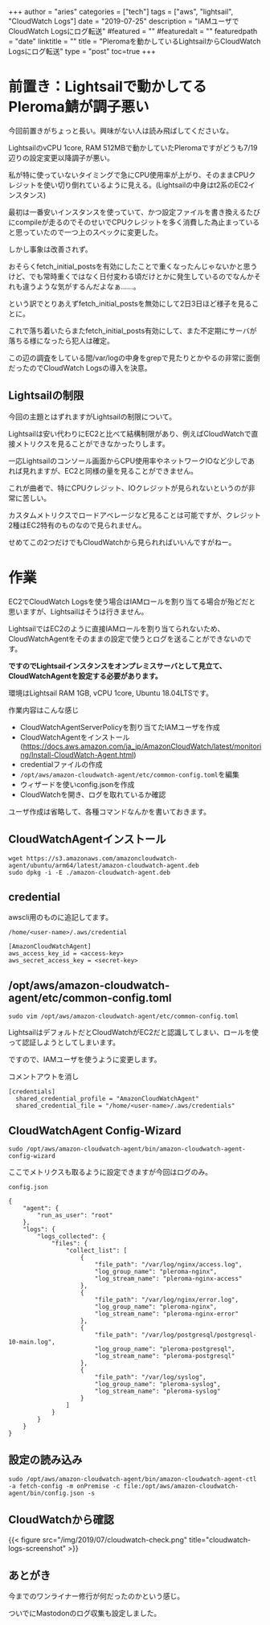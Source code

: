+++
author = "aries"
categories = ["tech"]
tags = ["aws", "lightsail", "CloudWatch Logs"]
date = "2019-07-25"
description = "IAMユーザでCloudWatch Logsにログ転送"
#featured = ""
#featuredalt = ""
featuredpath = "date"
linktitle = ""
title = "Pleromaを動かしているLightsailからCloudWatch Logsにログ転送"
type = "post"
toc=true
+++

# 前置き：Lightsailで動かしてるPleroma鯖が調子悪い

今回前置きがちょっと長い。興味がない人は読み飛ばしてくださいな。

LightsailのvCPU 1core, RAM 512MBで動かしていたPleromaですがどうも7/19辺りの設定変更以降調子が悪い。

私が特に使っていないタイミングで急にCPU使用率が上がり、そのままCPUクレジットを使い切り倒れているように見える。(Lightsailの中身はt2系のEC2インスタンス)

最初は一番安いインスタンスを使っていて、かつ設定ファイルを書き換えるたびにcompileが走るのでそのせいでCPUクレジットを多く消費した為止まっていると思っていたので一つ上のスペックに変更した。

しかし事象は改善されず。

おそらくfetch_initial_postsを有効にしたことで重くなったんじゃないかと思うけど、でも常時重くではなく日付変わる頃だけとかに発生しているのでなんかそれも違うような気がするんだよなぁ……。

という訳でとりあえずfetch_initial_postsを無効にして2日3日ほど様子を見ることに。

これで落ち着いたらまたfetch_initial_posts有効にして、また不定期にサーバが落ちる様になったら犯人は確定。

この辺の調査をしている間/var/logの中身をgrepで見たりとかやるの非常に面倒だったのでCloudWatch Logsの導入を決意。

## Lightsailの制限

今回の主題とはずれますがLightsailの制限について。

Lightsailは安い代わりにEC2と比べて結構制限があり、例えばCloudWatchで直接メトリクスを見ることができなかったりします。

一応Lightsailのコンソール画面からCPU使用率やネットワークIOなど少しであれば見れますが、EC2と同様の量を見ることができません。

これが曲者で、特にCPUクレジット、IOクレジットが見られないというのが非常に苦しい。

カスタムメトリクスでロードアベレージなど見ることは可能ですが、クレジット2種はEC2特有のものなので見られません。

せめてこの2つだけでもCloudWatchから見られればいいんですがねー。

# 作業

EC2でCloudWatch Logsを使う場合はIAMロールを割り当てる場合が殆どだと思いますが、Lightsailはそうは行きません。

LightsailではEC2のように直接IAMロールを割り当てられないため、CloudWatchAgentをそのままの設定で使うとログを送ることができないのです。

__ですのでLightsailインスタンスをオンプレミスサーバとして見立て、CloudWatchAgentを設定する必要があります。__

環境はLightsail RAM 1GB, vCPU 1core, Ubuntu 18.04LTSです。

作業内容はこんな感じ

- CloudWatchAgentServerPolicyを割り当てたIAMユーザを作成
- CloudWatchAgentをインストール(https://docs.aws.amazon.com/ja_jp/AmazonCloudWatch/latest/monitoring/Install-CloudWatch-Agent.html)
- credentialファイルの作成
- `/opt/aws/amazon-cloudwatch-agent/etc/common-config.toml`を編集
- ウィザードを使いconfig.jsonを作成
- CloudWatchを開き、ログを取れているか確認

ユーザ作成は省略して、各種コマンドなんかを書いておきます。

## CloudWatchAgentインストール

```
wget https://s3.amazonaws.com/amazoncloudwatch-agent/ubuntu/arm64/latest/amazon-cloudwatch-agent.deb
sudo dpkg -i -E ./amazon-cloudwatch-agent.deb
```

## credential

awscli用のものに追記してます。

`/home/<user-name>/.aws/credential`

```
[AmazonCloudWatchAgent]
aws_access_key_id = <access-key>
aws_secret_access_key = <secret-key>
```

## /opt/aws/amazon-cloudwatch-agent/etc/common-config.toml

`sudo vim /opt/aws/amazon-cloudwatch-agent/etc/common-config.toml`

LightsailはデフォルトだとCloudWatchがEC2だと認識してしまい、ロールを使って認証しようとしてしまいます。

ですので、IAMユーザを使うように変更します。

コメントアウトを消し

```
[credentials]
  shared_credential_profile = "AmazonCloudWatchAgent"
  shared_credential_file = "/home/<user-name>/.aws/credentials"
```

## CloudWatchAgent Config-Wizard

`sudo /opt/aws/amazon-cloudwatch-agent/bin/amazon-cloudwatch-agent-config-wizard`

ここでメトリクスも取るように設定できますが今回はログのみ。


`config.json`

```
{
    "agent": {
        "run_as_user": "root"
    },
    "logs": {
        "logs_collected": {
            "files": {
                "collect_list": [
                    {
                        "file_path": "/var/log/nginx/access.log",
                        "log_group_name": "pleroma-nginx",
                        "log_stream_name": "pleroma-nginx-access"
                    },
                    {
                        "file_path": "/var/log/nginx/error.log",
                        "log_group_name": "pleroma-nginx",
                        "log_stream_name": "pleroma-nginx-error"
                    },
                    {
                        "file_path": "/var/log/postgresql/postgresql-10-main.log",
                        "log_group_name": "pleroma-postgresql",
                        "log_stream_name": "pleroma-postgresql"
                    },
                    {
                        "file_path": "/var/log/syslog",
                        "log_group_name": "pleroma-syslog",
                        "log_stream_name": "pleroma-syslog"
                    }
                ]
            }
        }
    }
}

```

## 設定の読み込み

`sudo /opt/aws/amazon-cloudwatch-agent/bin/amazon-cloudwatch-agent-ctl -a fetch-config -m onPremise -c file:/opt/aws/amazon-cloudwatch-agent/bin/config.json -s`

## CloudWatchから確認


{{< figure src="/img/2019/07/cloudwatch-check.png" title="cloudwatch-logs-screenshot" >}}

## あとがき

今までのワンライナー修行が何だったのかという感じ。

ついでにMastodonのログ収集も設定しました。
